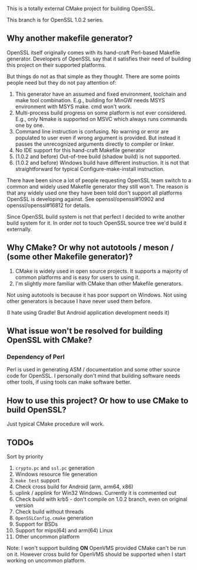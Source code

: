 This is a totally external CMake project for building OpenSSL.

This branch is for OpenSSL 1.0.2 series.

## Why another makefile generator?

OpenSSL itself originally comes with its hand-craft Perl-based Makefile generator.
Developers of OpenSSL say that it satisfies their need of building this project on their supported platforms.

But things do not as that simple as they thought. There are some points people need but they do not pay attention of:

1. This generator have an assumed and fixed environment, toolchain and make tool combination. E.g., building for MinGW needs MSYS environment with MSYS make. cmd won't work.
1. Multi-process build progress on some platform is not ever considered. E.g., only Nmake is supported on MSVC which always runs commands one by one.
1. Command line instruction is confusing. No warning or error are populated to user even if wrong argument is provided. But instead it passes the unrecognized arguments directly to compiler or linker.
1. No IDE support for this hand-craft Makefile generator
1. (1.0.2 and before) Out-of-tree build (shadow build) is not supported.
1. (1.0.2 and before) Windows build have different instruction. It is not that straightforward for typical Configure-make-install instruction.

There have been since a lot of people requesting OpenSSL team switch to a common and widely used Makefile generator they still won't.
The reason is that any widely used one they have been told don't support all platforms OpenSSL is developing against.
See openssl/openssl#10902 and openssl/openssl#16812 for details.

Since OpenSSL build system is not that perfect I decided to write another build system for it.
In order not to touch OpenSSL source tree we'd build it externally.

## Why CMake? Or why not autotools / meson / (some other Makefile generator)?

1. CMake is widely used in open source projects. It supports a majority of common platforms and is easy for users to using it.
1. I'm slightly more familiar with CMake than other Makefile generators.

Not using autotools is because it has poor support on Windows.
Not using other generators is because I have never used them before.

(I hate using Gradle! But Android application development needs it)

## What issue won't be resolved for building OpenSSL with CMake?

### Dependency of Perl

Perl is used in generating ASM / documentation and some other source code for OpenSSL.
I personally don't mind that building software needs other tools, if using tools can make software better.

## How to use this project? Or how to use CMake to build OpenSSL?

Just typical CMake procedure will work.

## TODOs

Sort by priority

1. `crypto.pc` and `ssl.pc` generation
1. Windows resource file generation
1. `make test` support
1. Check cross build for Android (arm, arm64, x86)
1. uplink / applink for Win32 Windows. Currently it is commented out
1. Check build with krb5 - don't compile on 1.0.2 branch, even on original version
1. Check build without threads
1. `OpenSSLConfig.cmake` generation
1. Support for BSDs
1. Support for mips(64) and arm(64) Linux
1. Other uncommon platform

Note: I won't support building **ON** OpenVMS provided CMake can't be run on it. However cross build for OpenVMS should be supported when I start working on uncommon platform.
